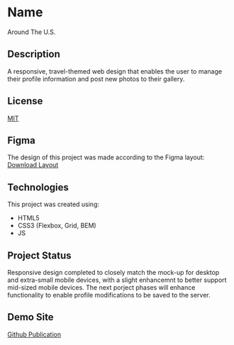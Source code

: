# Name 
Around The U.S.

## Description
A responsive, travel-themed web design that enables the user to manage their profile information and post new photos to their gallery.

## License
[MIT](https://choosealicense.com/licenses/mit/)

## Figma
The design of this project was made according to the Figma layout:
[Download Layout](https://www.figma.com/file/mUgu8OSHWE0M6p6vfwmdu9/Sprint-4-Around-The-U.S.-desktop-mobile?node-id=0%3A1)

## Technologies
This project was created using:
 * HTML5
 * CSS3 (Flexbox, Grid, BEM)
 * JS

 ## Project Status
 Responsive design completed to closely match the mock-up for desktop and extra-small mobile devices, with a slight enhancemnt to better support mid-sized mobile devices.  The next porject phases will enhance functionality to enable profile modifications to be saved to the server.

 ## Demo Site
 [Github Publication](https://sstivason.github.io/web_project_4/)